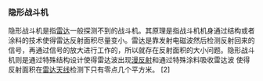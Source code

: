 ### 隐形战斗机

隐形战斗机是指[雷达](https://baike.baidu.com/item/雷达)一般探测不到的战斗机。其原理是指战斗机机身通过结构或者涂料的技术使得雷达反射面积尽量变小。雷达是靠发射电磁波然后检测反射回来的信号，再通过信号的放大进行工作的，所以就存在反射面积的大小问题。隐形战斗机则是通过特殊结构设计使得雷达波出现[漫反射](https://baike.baidu.com/item/漫反射/805177)和通过特殊涂料吸收雷达波 使得反射面积在[雷达天线](https://baike.baidu.com/item/雷达天线/12712959)检测下只有零点几个平方米。 [2] 